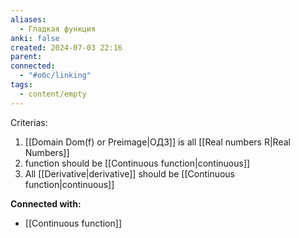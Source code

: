 ```yaml
---
aliases:
  - Гладкая функция
anki: false
created: 2024-07-03 22:16
parent: 
connected:
  - "#обс/linking"
tags:
  - content/empty
---
```


Criterias:
1. [[Domain Dom(f) or Preimage|ОДЗ]] is all [[Real numbers R|Real Numbers]]
2. function should be [[Continuous function|continuous]]
3. All [[Derivative|derivative]] should be [[Continuous function|continuous]]





**Connected with:**
- [[Continuous function]]

